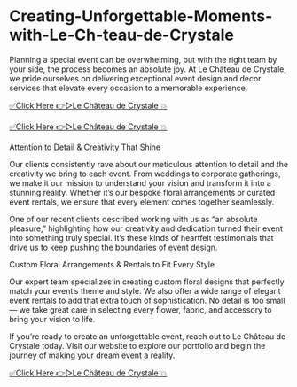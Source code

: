 # Creating-Unforgettable-Moments-with-Le-Ch-teau-de-Crystale

Planning a special event can be overwhelming, but with the right team by your side, the process becomes an absolute joy. At Le Château de Crystale, we pride ourselves on delivering exceptional event design and decor services that elevate every occasion to a memorable experience.

[✅Click Here 👉▷Le Château de Crystale 💥](https://www.lechateaudecrystale.com/)

[✅Click Here 👉▷Le Château de Crystale 💥](https://www.lechateaudecrystale.com/)

Attention to Detail & Creativity That Shine

Our clients consistently rave about our meticulous attention to detail and the creativity we bring to each event. From weddings to corporate gatherings, we make it our mission to understand your vision and transform it into a stunning reality. Whether it’s our bespoke floral arrangements or curated event rentals, we ensure that every element comes together seamlessly.

One of our recent clients described working with us as “an absolute pleasure,” highlighting how our creativity and dedication turned their event into something truly special. It’s these kinds of heartfelt testimonials that drive us to keep pushing the boundaries of event design.

Custom Floral Arrangements & Rentals to Fit Every Style

Our expert team specializes in creating custom floral designs that perfectly match your event’s theme and style. We also offer a wide range of elegant event rentals to add that extra touch of sophistication. No detail is too small — we take great care in selecting every flower, fabric, and accessory to bring your vision to life.

If you’re ready to create an unforgettable event, reach out to Le Château de Crystale today. Visit our website to explore our portfolio and begin the journey of making your dream event a reality.

[✅Click Here 👉▷Le Château de Crystale 💥](https://www.lechateaudecrystale.com/)
